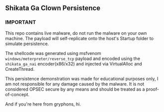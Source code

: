 ## Shikata Ga Clown Persistence

### IMPORTANT
This repo contains live malware, do not run the malware on your own machine. The payload will self-replicate onto the host's Startup folder to simulate persistence.

The shellcode was generated using msfvenom `windows/meterpreter/reverse_tcp` payload and encoded using the `shikata_ga_nai` encoder(x86/x32) and injected via VirtualAlloc and CreateThread.

This persistence demonstration was made for educational purposes only, I am not responsible for any damage caused by the malware. It is not considered OPSEC secure by any means and should be treated as a proof-of-concept. 

And if you're here from gryphons, hi.
